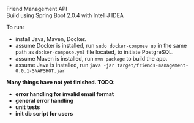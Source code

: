 Friend Management API <br>
Build using Spring Boot 2.0.4 with IntelliJ IDEA 

To run:
- install Java, Maven, Docker.
- assume Docker is installed, run `sudo docker-compose up` in the same path as `docker-compose.yml` file located, to initiate PostgreSQL.
- assume Maven is installed, run `mvn package` to build the app.
- assume Java is installed, run `java -jar target/friends-management-0.0.1-SNAPSHOT.jar`

<b>Many things have not yet finished.<b>
<b>TODO:<b>
- error handling for invalid email format
- general error handling
- unit tests
- init db script for users
  
